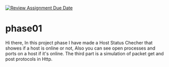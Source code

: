 [![Review Assignment Due Date](https://classroom.github.com/assets/deadline-readme-button-24ddc0f5d75046c5622901739e7c5dd533143b0c8e959d652212380cedb1ea36.svg)](https://classroom.github.com/a/ZC6CWCW6)
# phase01
Hi there,
In this project phase I have made a Host Status Checher that showes if a host is online or not, Also you can see open processes and ports on a host if it's online.
The third part is a simulation of packet get and post protocols in Http. 
